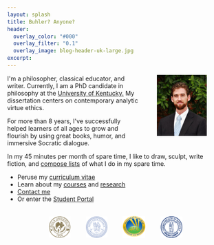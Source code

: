 ```yaml
---
layout: splash
title: Buhler? Anyone?
header: 
  overlay_color: "#000"
  overlay_filter: "0.1"
  overlay_image: blog-header-uk-large.jpg
excerpt: 
--- 
```


<img src="/images/keithbuhler-golden.png" alt="Keith Buhler, Philosopher" hspace="40px" align="right" width="23%"> 

I'm a philosopher, classical educator, and writer. Currently, I am a PhD candidate in philosophy at the [University of Kentucky.](https://philosophy.as.uky.edu/users/kebu226) My dissertation centers on contemporary analytic virtue ethics.

For more than 8 years, I've successfully helped learners of all ages to grow and flourish by using great books, humor, and immersive Socratic dialogue. 

In my 45 minutes per month of spare time, I like to draw, sculpt, write fiction, and [compose lists](https://en.wikipedia.org/wiki/Recursion) of what I do in my spare time. 

* Peruse my [curriculum vitae](/cv)
* Learn about my [courses](/teaching) and [research](/research)
* [Contact me](/contact)
* Or enter the [Student Portal](/students) 

<br>

<div align="center"> &nbsp;&nbsp; <img src="/images/seal-biola.png" alt="Biola" height="50" align="center" hspace="10px" width="50"> &nbsp;&nbsp; <img src="/images/seal-thi.png" alt="Torrey Honors" height="50" width="50" align="center" hspace="10px"> &nbsp;&nbsp; <img src="/images/seal-balamand.png" alt="Balamand" height="52" width="52" align="center" hspace="10px"> &nbsp;&nbsp; <img src="/images/seal-uk.png" alt="Kentucky" height="50" width="50" align="center" hspace="10px"> &nbsp;&nbsp; </div>